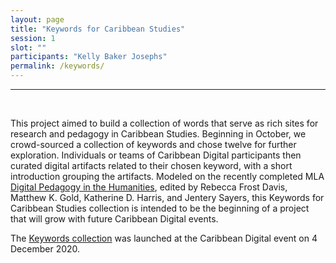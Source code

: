 ```yaml
---
layout: page
title: "Keywords for Caribbean Studies"
session: 1
slot: ""
participants: "Kelly Baker Josephs"
permalink: /keywords/
---
```


---


<br>

This project aimed to build a collection of words that serve as rich sites for research and pedagogy in Caribbean Studies. Beginning in October, we crowd-sourced a collection of keywords and chose twelve for further exploration. Individuals or teams of Caribbean Digital participants then curated digital artifacts related to their chosen keyword, with a short introduction grouping the artifacts. Modeled on the recently completed MLA <a href="https://digitalpedagogy.hcommons.org/">Digital Pedagogy in the Humanities</a>, edited by Rebecca Frost Davis, Matthew K. Gold, Katherine D. Harris, and Jentery Sayers, this Keywords for Caribbean Studies collection is intended to be the beginning of a project that will grow with future Caribbean Digital events.

The <a href="https://caribbeandigitalnyc.net/keywords/">Keywords collection</a> was launched at the Caribbean Digital event on 4 December 2020.
